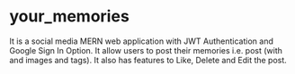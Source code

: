 # your_memories
It is a social media MERN web application with JWT Authentication and Google Sign In Option.
It allow users to post their memories i.e. post (with and images and tags).
It also has features to Like, Delete and Edit the post.
